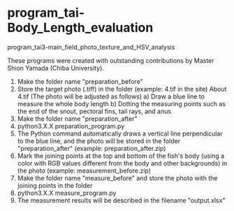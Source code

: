 # program_tai-Body_Length_evaluation
program_tai3-main_field_photo_texture_and_HSV_analysis

These programs were created with outstanding contributions by Master Shion Yamada (Chiba University).

1. Make the folder name "preparation_before"
2. Store the target photo (.tiff) in the folder (example: 4.tif in the site)
   About 4.tif (The photo will be adjusted as follows)
   a) Draw a blue line to measure the whole body length
   b) Dotting the measuring points such as the end of the snout, pectoral fins, tail rays, and anus
3. Make the folder name "preparation_after"
4. python3.X.X preparation_program.py
5. The Python command automatically draws a vertical line perpendicular to the blue line, and the photo will be stored in the folder "preparation_after" (example: preparation_after.zip)
6. Mark the joining points at the top and bottom of the fish's body (using a color with RGB values different from the body and other backgrounds) in the photo (example: measurement_before.zip)
7. Make the folder name "measure_before" and store the photo with the joining points in the folder
8. python3.X.X measure_program.py
9. The measurement results will be described in the filename "output.xlsx"


